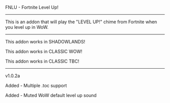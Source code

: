 
FNLU - Fortnite Level Up!

 ------------------------------

This is an addon that will play the "LEVEL UP!" chime from Fortnite when you level up in WoW.

 ------------------------------

This addon works in SHADOWLANDS!

This addon works in CLASSIC WOW!

This addon works in CLASSIC TBC!

 ------------------------------

v1.0.2a

Added - Multiple .toc support

Added - Muted WoW default level up sound

